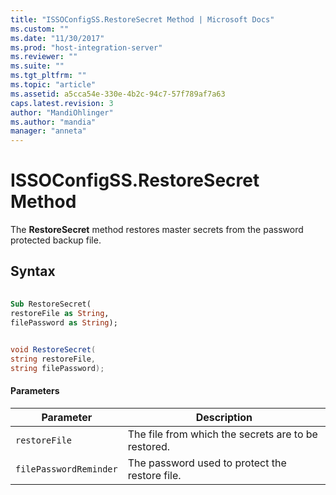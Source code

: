 ```yaml
---
title: "ISSOConfigSS.RestoreSecret Method | Microsoft Docs"
ms.custom: ""
ms.date: "11/30/2017"
ms.prod: "host-integration-server"
ms.reviewer: ""
ms.suite: ""
ms.tgt_pltfrm: ""
ms.topic: "article"
ms.assetid: a5cca54e-330e-4b2c-94c7-57f789af7a63
caps.latest.revision: 3
author: "MandiOhlinger"
ms.author: "mandia"
manager: "anneta"
---
```

# ISSOConfigSS.RestoreSecret Method
The **RestoreSecret** method restores master secrets from the password protected backup file.  
  
## Syntax  
  
```vb  
  
Sub RestoreSecret(  
restoreFile as String,  
filePassword as String);  
```  
  
```csharp  
  
void RestoreSecret(  
string restoreFile,  
string filePassword);  
```  
  
#### Parameters  
  
|Parameter|Description|  
|---------------|-----------------|  
|`restoreFile`|The file from which the secrets are to be restored.|  
|`filePasswordReminder`|The password used to protect the restore file.|